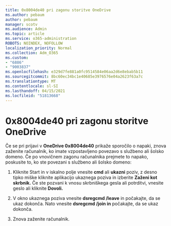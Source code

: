 ```yaml
---
title: 0x8004de40 pri zagonu storitve OneDrive
ms.author: pebaum
author: pebaum
manager: scotv
ms.audience: Admin
ms.topic: article
ms.service: o365-administration
ROBOTS: NOINDEX, NOFOLLOW
localization_priority: Normal
ms.collection: Adm_O365
ms.custom:
- "6886"
- "9003837"
ms.openlocfilehash: e329d7fe881a0fc9514584e06aa2d6e8ebab5b11
ms.sourcegitcommit: 8bc60ec34bc1e40685e3976576e04a2623f63a7c
ms.translationtype: MT
ms.contentlocale: sl-SI
ms.lasthandoff: 04/15/2021
ms.locfileid: "51813668"
---
```

# <a name="0x8004de40-error-when-launching-onedrive"></a>0x8004de40 pri zagonu storitve OneDrive

Če se pri prijavi v **OneDrive 0x8004de40** prikaže sporočilo o napaki, znova zaženite računalnik, ko imate vzpostavljeno povezavo s službeno ali šolsko domeno. Če po vnovičnem zagonu računalnika prejmete to napako, poskusite to, ko ste povezani s službeno ali šolsko domeno:

1. Kliknite Start in v iskalno polje vnesite **cmd** ali **ukazni** poziv, z desno tipko miške kliknite aplikacijo ukaznega poziva in izberite **Zaženi kot skrbnik.** Če ste pozvani k vnosu skrbniškega gesla ali potrditvi, vnesite geslo ali kliknite **Dovoli.**  

2. V okno ukaznega poziva vnesite **dsregcmd /leave**  in počakajte, da se ukaz dokonča. Nato vnesite **dsregcmd /join in** počakajte, da se ukaz dokonča.
3. Znova zaženite računalnik.

